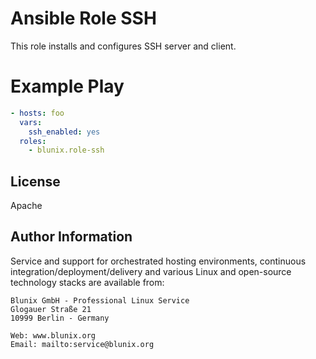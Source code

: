 Ansible Role SSH
================

This role installs and configures SSH server and client.

Example Play
============

```yaml
- hosts: foo
  vars:
    ssh_enabled: yes
  roles:
    - blunix.role-ssh
```

License
-------

Apache

Author Information
------------------

Service and support for orchestrated hosting environments, continuous integration/deployment/delivery and various Linux and open-source technology stacks are available from:

```
Blunix GmbH - Professional Linux Service
Glogauer Straße 21
10999 Berlin - Germany

Web: www.blunix.org
Email: mailto:service@blunix.org
```
